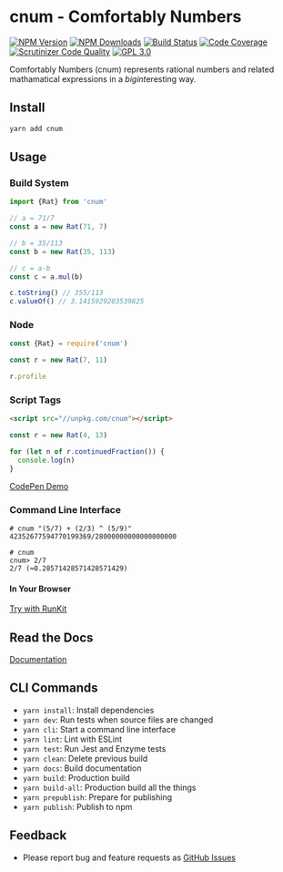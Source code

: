 # cnum - Comfortably Numbers

[![NPM Version][npm-image]][npm-url]
[![NPM Downloads][downloads-image]][downloads-url]
[![Build Status][build-image]][build-url]
[![Code Coverage][coverage-image]][coverage-url]
[![Scrutinizer Code Quality][scrutinizer-image]][scrutinizer-url]
[![GPL 3.0][license-image]](LICENSE)

Comfortably Numbers (cnum) represents rational numbers and related mathamatical expressions in a *bigint*eresting way.

## Install

```bash
yarn add cnum
```

## Usage

### Build System

```typescript
import {Rat} from 'cnum'

// a = 71/7
const a = new Rat(71, 7)

// b = 35/113
const b = new Rat(35, 113)

// c = a⋅b
const c = a.mul(b)

c.toString() // 355/113
c.valueOf() // 3.1415929203539825
```

### Node

```js
const {Rat} = require('cnum')

const r = new Rat(7, 11)

r.profile
```

### Script Tags

```html
<script src="//unpkg.com/cnum"></script>
```
```js
const r = new Rat(4, 13)

for (let n of r.continuedFraction()) {
  console.log(n)
}
```

[CodePen Demo](https://codepen.io/acerix/pen/GRmvmYL?editors=0010)

### Command Line Interface

```shellscript
# cnum "(5/7) + (2/3) ^ (5/9)"
42352677594770199369/28000000000000000000

# cnum
cnum> 2/7
2/7 (≈0.28571428571428571429)
```

#### In Your Browser

[Try with RunKit](https://npm.runkit.com/cnum)

## Read the Docs

[Documentation](https://acerix.github.io/cnum/)

## CLI Commands

*   `yarn install`: Install dependencies
*   `yarn dev`: Run tests when source files are changed
*   `yarn cli`: Start a command line interface
*   `yarn lint`: Lint with ESLint
*   `yarn test`: Run Jest and Enzyme tests
*   `yarn clean`: Delete previous build
*   `yarn docs`: Build documentation
*   `yarn build`: Production build
*   `yarn build-all`: Production build all the things
*   `yarn prepublish`: Prepare for publishing
*   `yarn publish`: Publish to npm

## Feedback

* Please report bug and feature requests as [GitHub Issues](https://github.com/acerix/cnum/issues)

[npm-image]: https://img.shields.io/npm/v/cnum.svg
[npm-url]: https://npmjs.org/package/cnum
[downloads-image]: https://img.shields.io/npm/dm/cnum.svg
[downloads-url]: https://npmjs.org/package/cnum
[build-image]: https://github.com/acerix/cnum/workflows/Test/badge.svg
[build-url]: https://github.com/acerix/cnum/actions?query=workflow%2ATest
[coverage-image]: https://scrutinizer-ci.com/g/acerix/cnum/badges/coverage.png?b=main
[coverage-url]: https://scrutinizer-ci.com/g/acerix/cnum/?branch=main
[scrutinizer-image]: https://scrutinizer-ci.com/g/acerix/cnum/badges/quality-score.png?b=main
[scrutinizer-url]: https://scrutinizer-ci.com/g/acerix/cnum/?branch=main
[license-image]: https://img.shields.io/npm/l/cnum.svg
